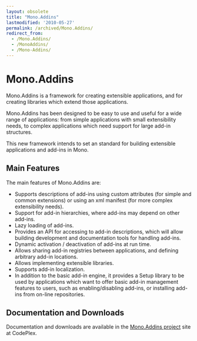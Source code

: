 ```yaml
---
layout: obsolete
title: "Mono.Addins"
lastmodified: '2010-05-27'
permalink: /archived/Mono.Addins/
redirect_from:
  - /Mono.Addins/
  - /MonoAddins/
  - /Mono-Addins/
---
```


Mono.Addins
===========

Mono.Addins is a framework for creating extensible applications, and for creating libraries which extend those applications.

Mono.Addins has been designed to be easy to use and useful for a wide range of applications: from simple applications with small extensibility needs, to complex applications which need support for large add-in structures.

This new framework intends to set an standard for building extensible applications and add-ins in Mono.

Main Features
-------------

The main features of Mono.Addins are:

-   Supports descriptions of add-ins using custom attributes (for simple and common extensions) or using an xml manifest (for more complex extensibility needs).
-   Support for add-in hierarchies, where add-ins may depend on other add-ins.
-   Lazy loading of add-ins.
-   Provides an API for accessing to add-in descriptions, which will allow building development and documentation tools for handling add-ins.
-   Dynamic activation / deactivation of add-ins at run time.
-   Allows sharing add-in registries between applications, and defining arbitrary add-in locations.
-   Allows implementing extensible libraries.
-   Supports add-in localization.
-   In addition to the basic add-in engine, it provides a Setup library to be used by applications which want to offer basic add-in management features to users, such as enabling/disabling add-ins, or installing add-ins from on-line repositories.

Documentation and Downloads
---------------------------

Documentation and downloads are available in the [Mono.Addins project](http://monoaddins.codeplex.com) site at CodePlex.

